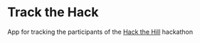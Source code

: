 # Track the Hack

App for tracking the participants of the [Hack the Hill](http://hackthehill.com) hackathon
